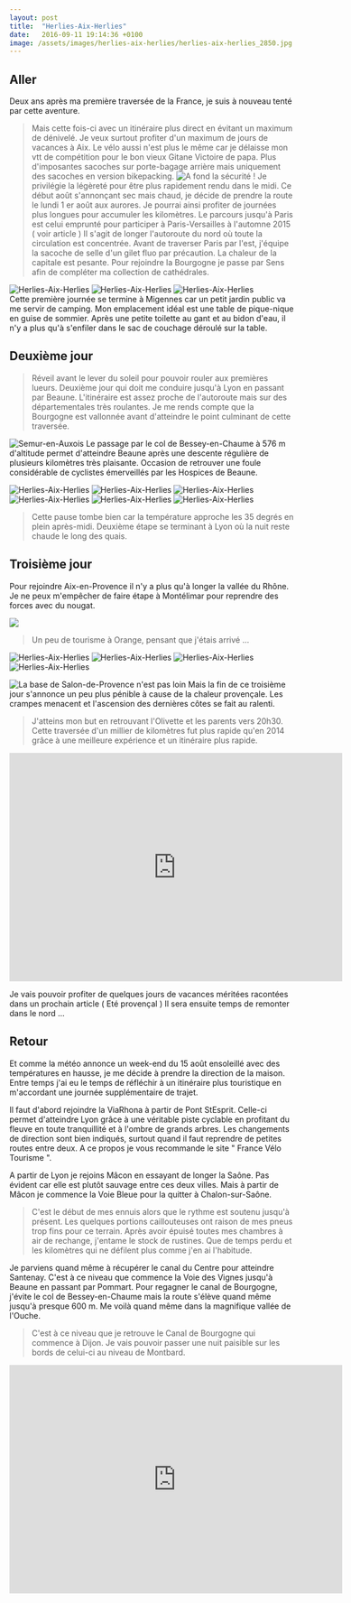 ```yaml
---
layout: post
title:  "Herlies-Aix-Herlies"
date:   2016-09-11 19:14:36 +0100
image: /assets/images/herlies-aix-herlies/herlies-aix-herlies_2850.jpg
---
```

## Aller
Deux ans après ma première traversée de la France, je suis à nouveau tenté par cette aventure.
> Mais cette fois-ci avec un itinéraire plus direct en évitant un maximum de dénivelé.
Je veux surtout profiter d'un maximum de jours de vacances à Aix.
Le vélo aussi n'est plus le même car je délaisse mon vtt de compétition pour le bon vieux Gitane Victoire de papa.
Plus d'imposantes sacoches sur porte-bagage arrière mais uniquement des sacoches en version bikepacking.
![A fond la sécurité !](/assets/images/herlies-aix-herlies/herlies-aix-herlies_2833.jpg)
> Je privilégie la légèreté pour être plus rapidement rendu dans le midi.
Ce début août s'annonçant sec mais chaud, je décide de prendre la route le lundi 1 er août aux aurores.
> Je pourrai ainsi profiter de journées plus longues pour accumuler les kilomètres.
Le parcours jusqu'à Paris est celui emprunté pour participer à Paris-Versailles à l'automne 2015 ( voir article )
Il s'agit de longer l'autoroute du nord où toute la circulation est concentrée.
Avant de traverser Paris par l'est, j'équipe la sacoche de selle d'un gilet fluo par précaution.
La chaleur de la capitale est pesante.
Pour rejoindre la Bourgogne je passe par Sens afin de compléter ma collection de cathédrales.
<div class="gallery-box">
  <div class="gallery">
<img src="/assets/images/herlies-aix-herlies/herlies-aix-herlies_2834.jpg" title="Cathédrale de Sens" alt="Herlies-Aix-Herlies" >
<img src="/assets/images/herlies-aix-herlies/herlies-aix-herlies_2836.jpg" title="" alt="Herlies-Aix-Herlies" >
<img src="/assets/images/herlies-aix-herlies/herlies-aix-herlies_2837.jpg" title="" alt="Herlies-Aix-Herlies" >
</div>
</div>
Cette première journée se termine à Migennes car un petit jardin public va me servir de camping.
Mon emplacement idéal est une table de pique-nique en guise de sommier.
Après une petite toilette au gant et au bidon d'eau, il n'y a plus qu'à s'enfiler dans le sac de couchage déroulé sur la table.

## Deuxième jour
> Réveil avant le lever du soleil pour pouvoir rouler aux premières lueurs.
Deuxième jour qui doit me conduire jusqu'à Lyon en passant par Beaune.
L'itinéraire est assez proche de l'autoroute mais sur des départementales très roulantes.
Je me rends compte que la Bourgogne est vallonnée avant d'atteindre le point culminant de cette traversée.

![Semur-en-Auxois](/assets/images/herlies-aix-herlies/herlies-aix-herlies_2292.jpg)
Le passage par le col de Bessey-en-Chaume à 576 m d'altitude permet d'atteindre Beaune après une descente régulière de plusieurs kilomètres très plaisante.
Occasion de retrouver une foule considérable de cyclistes émerveillés par les Hospices de Beaune.

<div class="gallery-box">
  <div class="gallery">
<img src="/assets/images/herlies-aix-herlies/herlies-aix-herlies_2839.jpg" title="" alt="Herlies-Aix-Herlies" >
<img src="/assets/images/herlies-aix-herlies/herlies-aix-herlies_2840.jpg" title="Descente du col de Bessey-en-Chaume" alt="Herlies-Aix-Herlies" >
<img src="/assets/images/herlies-aix-herlies/herlies-aix-herlies_2841.jpg" title="" alt="Herlies-Aix-Herlies" >
<img src="/assets/images/herlies-aix-herlies/herlies-aix-herlies_2842.jpg" title="" alt="Herlies-Aix-Herlies" >
<img src="/assets/images/herlies-aix-herlies/herlies-aix-herlies_2843.jpg" title="" alt="Herlies-Aix-Herlies" >
<img src="/assets/images/herlies-aix-herlies/herlies-aix-herlies_2844.jpg" title="Hospices de Beaune" alt="Herlies-Aix-Herlies" >
</div>
</div>

> Cette pause tombe bien car la température approche les 35 degrés en plein après-midi.
Deuxième étape se terminant à Lyon où la nuit reste chaude le long des quais.

## Troisième jour
Pour rejoindre Aix-en-Provence il n'y a plus qu'à longer la vallée du Rhône.
Je ne peux m'empêcher de faire étape à Montélimar pour reprendre des forces avec du nougat.

![](/assets/images/herlies-aix-herlies/herlies-aix-herlies_2845.jpg)
> Un peu de tourisme à Orange, pensant que j'étais arrivé ...
<div class="gallery-box">
  <div class="gallery">
<img src="/assets/images/herlies-aix-herlies/herlies-aix-herlies_2846.jpg" title="Sa porte d'entrée" alt="Herlies-Aix-Herlies" >
<img src="/assets/images/herlies-aix-herlies/herlies-aix-herlies_2847.jpg" title="Son théâtre antique ..." alt="Herlies-Aix-Herlies" >
<img src="/assets/images/herlies-aix-herlies/herlies-aix-herlies_2848.jpg" title="" alt="Herlies-Aix-Herlies" >
<img src="/assets/images/herlies-aix-herlies/herlies-aix-herlies_2849.jpg" title="pas autant que la traction !" alt="Herlies-Aix-Herlies" >
</div>
</div>

![La base de Salon-de-Provence n'est pas loin ](/assets/images/herlies-aix-herlies/herlies-aix-herlies_2850.jpg)
Mais la fin de ce troisième jour s'annonce un peu plus pénible à cause de la chaleur provençale.
Les crampes menacent et l'ascension des dernières côtes se fait au ralenti.
> J'atteins mon but en retrouvant l'Olivette et les parents vers 20h30.
Cette traversée d'un millier de kilomètres fut plus rapide qu'en 2014 grâce à une meilleure expérience et un itinéraire plus rapide.

<center><iframe src="https://www.strava.com/activities/664319958/embed/7f3db817b3c7ed4d5422cf4631b0ffd79b069ca6" width="590" height="405" frameborder="0" scrolling="no" data-mce-fragment="1"></iframe></center>

Je vais pouvoir profiter de quelques jours de vacances méritées racontées dans un prochain article ( Eté provençal )
Il sera ensuite temps de remonter dans le nord ...

## Retour 
Et comme la météo annonce un week-end du 15 août ensoleillé avec des températures en hausse, je me décide à prendre la direction de la maison.
Entre temps j'ai eu le temps de réfléchir à un itinéraire plus touristique en m'accordant une journée supplémentaire de trajet.

Il faut d'abord rejoindre la ViaRhona à partir de Pont StEsprit.
Celle-ci permet d'atteindre Lyon grâce à une véritable piste cyclable en profitant du fleuve en toute tranquillité et à l'ombre de grands arbres.
Les changements de direction sont bien indiqués, surtout quand il faut reprendre de petites routes entre deux.
A ce propos je vous recommande le site " France Vélo Tourisme ".

A partir de Lyon je rejoins Mâcon en essayant de longer la Saône.
Pas évident car elle est plutôt sauvage entre ces deux villes.
Mais à partir de Mâcon je commence la Voie Bleue pour la quitter à Chalon-sur-Saône.
> C'est le début de mes ennuis alors que le rythme est soutenu jusqu'à présent.
Les quelques portions caillouteuses ont raison de mes pneus trop fins pour ce terrain.
Après avoir épuisé toutes mes chambres à air de rechange, j'entame le stock de rustines.
Que de temps perdu et les kilomètres qui ne défilent plus comme j'en ai l'habitude.

Je parviens quand même à récupérer le canal du Centre pour atteindre Santenay.
C'est à ce niveau que commence la Voie des Vignes jusqu'à Beaune en passant par Pommart.
Pour regagner le canal de Bourgogne, j'évite le col de Bessey-en-Chaume mais la route s'élève quand même jusqu'à presque 600 m.
Me voilà quand même dans la magnifique vallée de l'Ouche.
> C'est à ce niveau que je retrouve le Canal de Bourgogne qui commence à Dijon.
Je vais pouvoir passer une nuit paisible sur les bords de celui-ci au niveau de Montbard.

<center><iframe src="https://www.strava.com/activities/678551238/embed/316bcabd9b83b114b9791cedff9ca1c7ef41e8cf" width="590" height="405" frameborder="0" scrolling="no" data-mce-fragment="1"></iframe></center>